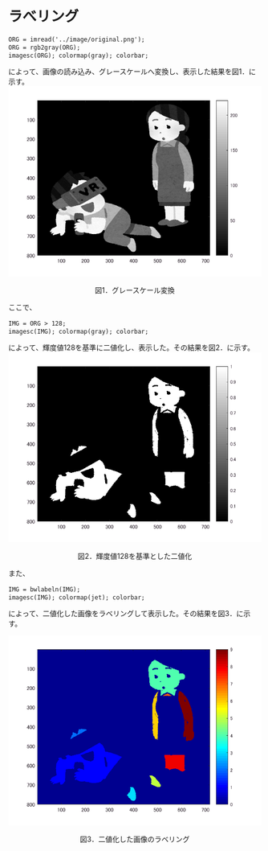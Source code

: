 # ラべリング

```
ORG = imread('../image/original.png');
ORG = rgb2gray(ORG);
imagesc(ORG); colormap(gray); colorbar;
```
によって、画像の読み込み、グレースケールへ変換し、表示した結果を図1．に示す。
![alt](/image/8-1.png)
<p align="center">図1．グレースケール変換</p>

ここで、
```
IMG = ORG > 128;
imagesc(IMG); colormap(gray); colorbar;
```
によって、輝度値128を基準に二値化し、表示した。その結果を図2．に示す。
![alt](/image/8-2.png)
<p align="center">図2．輝度値128を基準とした二値化</p>

また、
```
IMG = bwlabeln(IMG);
imagesc(IMG); colormap(jet); colorbar;
```
によって、二値化した画像をラベリングして表示した。その結果を図3．に示す。

![alt](/image/8-3.png)
<p align="center">図3．二値化した画像のラベリング</p>
